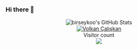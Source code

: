 ### Hi there 👋


<p align="center">
  <img src="https://github-readme-stats.vercel.app/api?username=birseykoo&&show_icons=true&theme=radical&line_height=27&v=5" alt="birseykoo's GitHub Stats" /><br>
  <a href="https://github.com/birseykoo"><img title="Volkan Çalışkan" src="https://github-readme-stats.vercel.app/api/top-langs/?username=birseykoo&layout=compact"></a><br>
  Visitor count<br>
  <img src="https://profile-counter.glitch.me/birseykoo/count.svg" />
</p>

<!--
**Volkan Çalışkan/Volkan Çalışkan** is a ✨ _special_ ✨ repository because its `README.md` (this file) appears on your GitHub profile.

Here are some ideas to get you started:

- 🔭 I’m currently working on ...
- 🌱 I’m currently learning ...
- 👯 I’m looking to collaborate on ...
- 🤔 I’m looking for help with ...
- 💬 Ask me about ...
- 📫 How to reach me: ...
- 😄 Pronouns: ...
- ⚡ Fun fact: ...
-->
